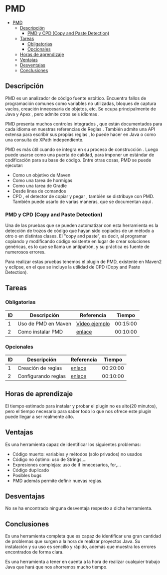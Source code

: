 #  PMD

- [PMD](#pmd)
  - [Descripción](#descripci%C3%B3n)
    - [PMD y CPD (Copy and Paste Detection)](#pmd-y-cpd-copy-and-paste-detection)
  - [Tareas](#tareas)
    - [Obligatorias](#obligatorias)
    - [Opcionales](#opcionales)
  - [Horas de aprendizaje](#horas-de-aprendizaje)
  - [Ventajas](#ventajas)
  - [Desventajas](#desventajas)
  - [Conclusiones](#conclusiones)

## Descripción

PMD es un analizador de código fuente estático. Encuentra fallos de programación comunes como variables no utilizadas, bloques de captura vacíos, creación innecesaria de objetos, etc. Se ocupa principalmente de Java y Apex , pero admite otros seis idiomas .

PMD presenta muchos controles integrados , que están documentados para cada idioma en nuestras referencias de Reglas . También admite una API extensa para escribir sus propias reglas , lo puede hacer en Java o como una consulta de XPath independiente.

PMD es más útil cuando se integra en su proceso de construcción . Luego puede usarse como una puerta de calidad, para imponer un estándar de codificación para su base de código. Entre otras cosas, PMD se puede ejecutar:

* Como un objetivo de Maven
* Como una tarea de hormigas
* Como una tarea de Gradle
* Desde linea de comandos
* CPD , el detector de copiar y pegar , también se distribuye con PMD. También puede usarlo de varias maneras, que se documentan aquí .
  
### PMD y CPD (Copy and Paste Detection)

Una de las pruebas que se pueden automatizar con esta herramienta es la detección de trozos de código que hayan sido copiados de un método a otro o en distintas clases. El "copy and paste", es decir, al programar copiando y modificando código existente en lugar de crear soluciones genéricas, es lo que se llama un antipatrón, y su práctica es fuente de numerosos errores.

Para realizar estas pruebas tenemos el plugin de PMD, existente en Maven2 y eclipse, en el que se incluye la utilidad de CPD (Copy and Paste Detection).

## Tareas

### Obligatorias

| ID      | Descripción | Referencia | Tiempo  |
| ------- | ----------- | ---------- | ------- |
| 1  |Uso de PMD en Maven| [Vídeo ejemplo](https://www.youtube.com/watch?v=bRFVukVIcao) | 00:15:00|
| 2  |Como instalar PMD| [enlace](https://pmd.github.io/pmd-6.13.0/pmd_userdocs_installation.html) | 00:10:00|

### Opcionales

| ID      | Descripción | Referencia | Tiempo  |
| ------- | ----------- | ---------- | ------- |
| 1  |Creación de reglas| [enlace](https://pmd.github.io/pmd-6.13.0/pmd_userdocs_making_rulesets.html) | 00:20:00|
| 2  |Configurando reglas| [enlace](https://pmd.github.io/pmd-6.13.0/pmd_userdocs_configuring_rules.html) | 00:10:00|

## Horas de aprendizaje

El tiempo estimado para instalar y probar el plugin no es alto(20 minutos), pero el tiempo necesario para saber todo lo que nos ofrece este plugin puede llegar a ser realmente alto.

## Ventajas

Es una herramienta capaz de identificar los siguientes problemas:

* Código muerto: variables y métodos (sólo privados) no usados
* Código no óptimo: uso de Strings,…
* Expresiones complejas: uso de if innecesarios, for,…
* Código duplicado
* Posibles bugs
* PMD además permite definir nuevas reglas.

## Desventajas

No se ha encontrado ninguna desventaja respesto a dicha herramienta.

## Conclusiones

Es una herramienta completa que es capaz de identificar una gran cantidad de problemas que surgen a la hora de realizar proyectos Java. Su instalación y su uso es sencillo y rápido, además que muestra los errores encontrados de forma clara.

Es una herramienta a tener en cuenta a la hora de realizar cualquier trabajo Java que hará que nos ahorremos mucho tiempo.